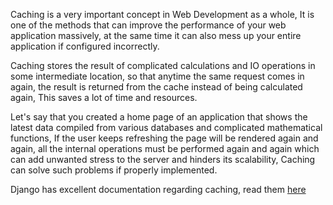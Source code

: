 Caching is a very important concept in Web Development as a whole, It is one of the methods that can improve the performance of your web application massively, at the same time it can also mess up your entire application if configured incorrectly.

Caching stores the result of complicated calculations and IO operations in some intermediate location, so that anytime the same request comes in again, the result is returned from the cache instead of being calculated again, This saves a lot of time and resources.

Let's say that you created a home page of an application that shows the latest data compiled from various databases and complicated mathematical functions, If the user keeps refreshing the page will be rendered again and again, all the internal operations must be performed again and again which can add unwanted stress to the server and hinders its scalability, Caching can solve such problems if properly implemented.

Django has excellent documentation regarding caching, read them [here](https://docs.djangoproject.com/en/4.0/topics/cache/)
